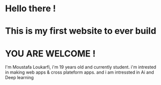 # Hello there !
# This is my first website to ever build 
# YOU ARE WELCOME !

I'm Moustafa Loukarfi, i'm 19 years old and currently student.
i'm intrested in making web apps & cross plateform apps. 
and i am intressted in Ai and Deep learning 
